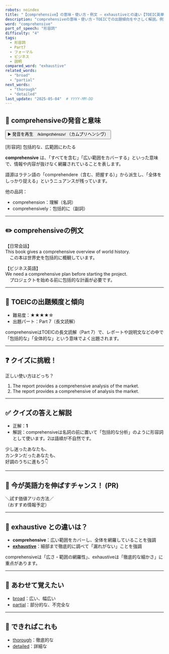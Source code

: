 ```yaml
---
robots: noindex
title: "【comprehensive】の意味・使い方・例文 ― exhaustiveとの違い【TOEIC英単語】"
description: "comprehensiveの意味・使い方・TOEICでの出題傾向をやさしく解説。例文・クイズ付きでexhaustiveとの違いもわかりやすく学べます。"
word: "comprehensive"
part_of_speech: "形容詞"
difficulty: "4"
tags:
  - 形容詞
  - Part7
  - フォーマル
  - ビジネス
  - 説明
compared_word: "exhaustive"
related_words:
  - "broad"
  - "partial"
next_words:
  - "thorough"
  - "detailed"
last_update: "2025-05-04"  # YYYY-MM-DD
---
```


## 🔰 comprehensiveの発音と意味

<button class="play-audio" onclick="playTTS('comprehensive')">
  <span class="play-audio-main">
    ▶️ 発音を再生　/kὰmprɪhénsɪv/
  </span>
  <span class="play-audio-sub">
    （カムプリヘンシヴ）
  </span>
</button>

[形容詞] 包括的な、広範囲にわたる

**comprehensive** は、「すべてを含む」「広い範囲をカバーする」といった意味で、情報や内容が抜けなく網羅されていることを表します。

語源はラテン語の「comprehendere（含む、把握する）」から派生し、「全体をしっかり捉える」というニュアンスが残っています。

他の品詞：  
- comprehension：理解（名詞）
- comprehensively：包括的に（副詞）

---

## ✏️ comprehensiveの例文

【日常会話】  
This book gives a comprehensive overview of world history.  
　この本は世界史を包括的に概観しています。

【ビジネス英語】  
We need a comprehensive plan before starting the project.  
　プロジェクトを始める前に包括的な計画が必要です。

---

## 🎯 TOEICの出題頻度と傾向

- 難易度：★★★★☆
- 出題パート：Part 7（長文読解）

comprehensiveはTOEICの長文読解（Part 7）で、レポートや説明文などの中で「包括的な」「全体的な」という意味でよく出題されます。

---

## ❓ クイズに挑戦！

正しい使い方はどっち？

1. The report provides a comprehensive analysis of the market.  
2. The report provides a comprehensive of analysis the market.

---

## ✅ クイズの答えと解説

- 正解：**1**
- 解説：comprehensiveは名詞の前に置いて「包括的な分析」のように形容詞として使います。2は語順が不自然です。

少し迷ったあなたも、  
カンタンだったあなたも、  
好調のうちに進もう👇️

---

## 🚀 今が英語力を伸ばすチャンス！ (PR)

<div class="info-center">
＼試す価値アリの方法／<br>  
（おすすめ情報予定）
</div>

---

## 🤔  exhaustive との違いは？

- **comprehensive**：広い範囲をカバーし、全体を網羅していることを強調
- **[exhaustive](/word/exhaustive)**：細部まで徹底的に調べて「漏れがない」ことを強調

comprehensiveは「広さ・範囲の網羅性」、exhaustiveは「徹底的な細かさ」に重点があります。

---

## 🧩 あわせて覚えたい

- [broad](/word/broad)：広い、幅広い
- [partial](/word/partial)：部分的な、不完全な

---

## 📖 できればこれも

- [thorough](/word/thorough)：徹底的な
- [detailed](/word/detailed)：詳細な

<!-- cvid: aid30_bid19 -->

